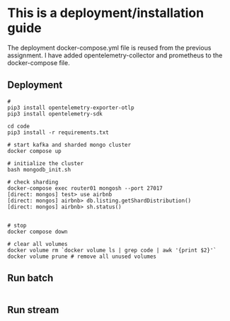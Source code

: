 # This is a deployment/installation guide

The deployment docker-compose.yml file is reused from the previous assignment. I have added opentelemetry-collector and prometheus to the docker-compose file.

## Deployment
```
# 
pip3 install opentelemetry-exporter-otlp
pip3 install opentelemetry-sdk

cd code
pip3 install -r requirements.txt

# start kafka and sharded mongo cluster
docker compose up

# initialize the cluster
bash mongodb_init.sh

# check sharding
docker-compose exec router01 mongosh --port 27017
[direct: mongos] test> use airbnb
[direct: mongos] airbnb> db.listing.getShardDistribution() 
[direct: mongos] airbnb> sh.status()


# stop
docker compose down

# clear all volumes
docker volume rm `docker volume ls | grep code | awk '{print $2}'`
docker volume prune # remove all unused volumes
```

## Run batch
```

```

## Run stream
```
```